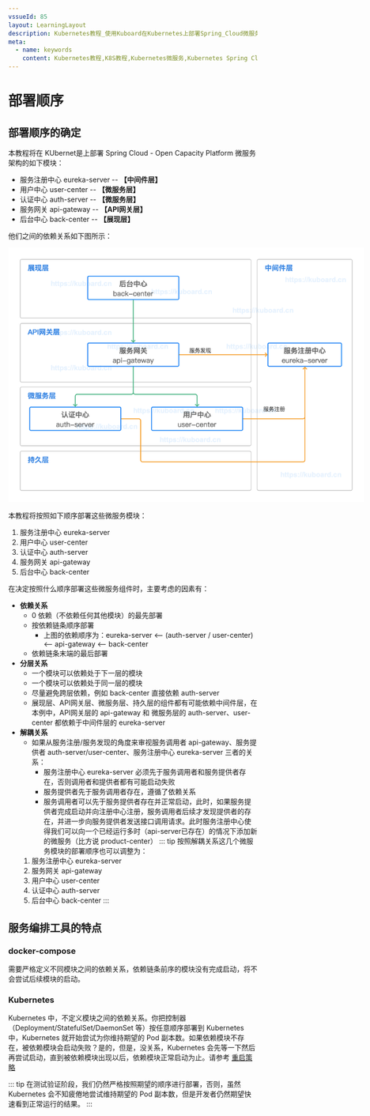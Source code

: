 ```yaml
---
vssueId: 85
layout: LearningLayout
description: Kubernetes教程_使用Kuboard在Kubernetes上部署Spring_Cloud微服务平台OCP_open_capacity_platform微服务能力开放平台_部署eureka-server
meta:
  - name: keywords
    content: Kubernetes教程,K8S教程,Kubernetes微服务,Kubernetes Spring Cloud
---
```


# 部署顺序

## 部署顺序的确定

本教程将在 KUbernet是上部署 Spring Cloud - Open Capacity Platform 微服务架构的如下模块：

* 服务注册中心 eureka-server  -- **【中间件层】**
* 用户中心 user-center -- **【微服务层】**
* 认证中心 auth-server -- **【微服务层】**
* 服务网关 api-gateway -- **【API网关层】**
* 后台中心 back-center -- **【展现层】**

他们之间的依赖关系如下图所示：

<p>
  <img src="./sequence.assets/image-20190926064754936.png" style="max-width: 720px;" alt="Kubernetes教程：Spring Cloud 组件部署顺序">
</p>

本教程将按照如下顺序部署这些微服务模块：

1. 服务注册中心 eureka-server
2. 用户中心 user-center
3. 认证中心 auth-server
4. 服务网关 api-gateway
5. 后台中心 back-center

在决定按照什么顺序部署这些微服务组件时，主要考虑的因素有：

* **依赖关系**
  * 0 依赖（不依赖任何其他模块）的最先部署
  * 按依赖链条顺序部署
    * 上图的依赖顺序为：eureka-server <-- (auth-server / user-center) <-- api-gateway <-- back-center
  * 依赖链条末端的最后部署
* **分层关系**
  * 一个模块可以依赖处于下一层的模块
  * 一个模块可以依赖处于同一层的模块
  * 尽量避免跨层依赖，例如 back-center 直接依赖 auth-server
  * 展现层、API网关层、微服务层、持久层的组件都有可能依赖中间件层，在本例中，API网关层的 api-gateway 和 微服务层的 auth-server、user-center 都依赖于中间件层的 eureka-server
* **解耦关系**
  * 如果从服务注册/服务发现的角度来审视服务调用者 api-gateway、服务提供者 auth-server/user-center、服务注册中心 eureka-server 三者的关系：
    * 服务注册中心 eureka-server 必须先于服务调用者和服务提供者存在，否则调用者和提供者都有可能启动失败
    * 服务提供者先于服务调用者存在，遵循了依赖关系
    * 服务调用者可以先于服务提供者存在并正常启动，此时，如果服务提供者完成启动并向注册中心注册，服务调用者后续才发现提供者的存在，并进一步向服务提供者发送接口调用请求。此时服务注册中心使得我们可以向一个已经运行多时（api-server已存在）的情况下添加新的微服务（比方说 product-center）
  ::: tip
  按照解耦关系这几个微服务模块的部署顺序也可以调整为：
  1. 服务注册中心 eureka-server
  2. 服务网关 api-gateway
  3. 用户中心 user-center
  4. 认证中心 auth-server
  5. 后台中心 back-center
  :::

## 服务编排工具的特点

### docker-compose

需要严格定义不同模块之间的依赖关系，依赖链条前序的模块没有完成启动，将不会尝试后续模块的启动。

### Kubernetes

Kubernetes 中，不定义模块之间的依赖关系。你把控制器（Deployment/StatefulSet/DaemonSet 等）按任意顺序部署到 Kubernetes 中，Kubernetes 就开始尝试为你维持期望的 Pod 副本数。如果依赖模块不存在，被依赖模块会启动失败？是的，但是，没关系，Kubernetes 会先等一下然后再尝试启动，直到被依赖模块出现以后，依赖模块正常启动为止。请参考 [重启策略](/learning/k8s-intermediate/workload/pod-lifecycle.html#重启策略)

::: tip
在测试验证阶段，我们仍然严格按照期望的顺序进行部署，否则，虽然 Kubernetes 会不知疲倦地尝试维持期望的 Pod 副本数，但是开发者仍然期望快速看到正常运行的结果。
:::
